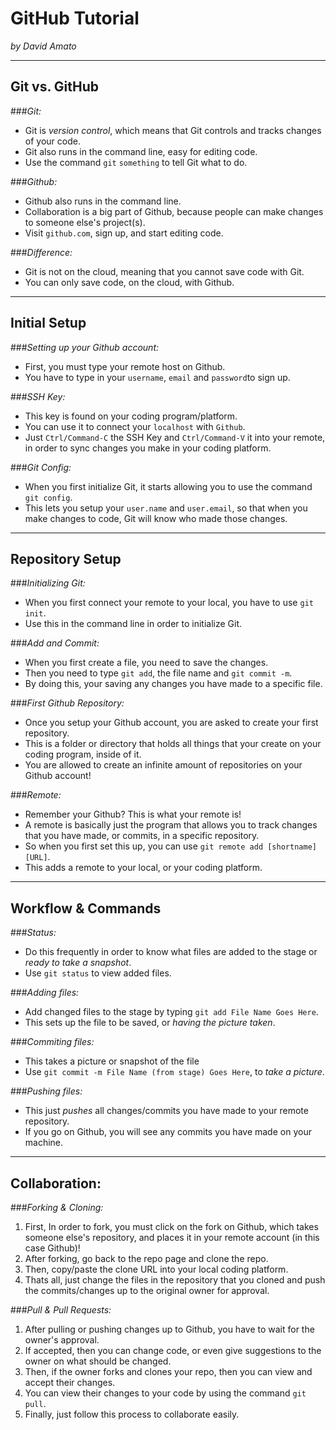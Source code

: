 # GitHub Tutorial

_by David Amato_

---
## Git vs. GitHub
###_Git:_
* Git is *version control*, which means that Git controls and tracks changes of your code.
* Git also runs in the command line, easy for editing code.
* Use the command `git` `something` to tell Git what to do. 

###_Github:_
* Github also runs in the command line.
* Collaboration is a big part of Github, because people can make changes to someone else's project(s).
* Visit `github.com`, sign up, and start editing code.

###_Difference:_
* Git is not on the cloud, meaning that you cannot save code with Git.
* You can only save code, on the cloud, with Github.  


---
## Initial Setup
###_Setting up your Github account:_
* First, you must type your remote host on Github.
* You have to type in your `username`, `email` and `password`to sign up.

###_SSH Key:_
* This key is found on your coding program/platform.
* You can use it to connect your `localhost` with `Github`.
* Just `Ctrl/Command-C` the SSH Key and `Ctrl/Command-V` it into your remote, 
in order to sync changes you make in your coding platform.

###_Git Config:_
* When you first initialize Git, it starts allowing you to use the command `git config`.
* This lets you setup your `user.name` and `user.email`, so that when you make changes to code, Git will know who made those changes. 


---
## Repository Setup
###_Initializing Git:_
* When you first connect your remote to your local, you have to use `git init`.
* Use this in the command line in order to initialize Git.

###_Add and Commit:_
* When you first create a file, you need to save the changes.
* Then you need to type `git add`, the file name and `git commit -m`.
* By doing this, your saving any changes you have made to a specific file.

###_First Github Repository:_
* Once you setup your Github account, you are asked to create your first repository.
* This is a folder or directory that holds all things that your create on your coding program, inside of it.
* You are allowed to create an infinite amount of repositories on your Github account!

###_Remote:_
* Remember your Github? This is what your remote is!
* A remote is basically just the program that allows you to track changes that you have made, or commits, in a specific repository.
* So when you first set this up, you can use `git remote add [shortname] [URL]`.
* This adds a remote to your local, or your coding platform.


---
## Workflow & Commands
###_Status:_
*  Do this frequently in order to know what files are added to the stage or _ready to take a snapshot_.
*  Use `git status` to view added files.

###_Adding files:_
* Add changed files to the stage by typing `git add File Name Goes Here`.
* This sets up the file to be saved, or _having the picture taken_.

###_Commiting files:_
* This takes a picture or snapshot of the file
* Use `git commit -m File Name (from stage) Goes Here`, to _take a picture_.

###_Pushing files:_
* This just _pushes_ all changes/commits you have made to your remote repository.
* If you go on Github, you will see any commits you have made on your machine.


---
## Collaboration:
###_Forking & Cloning:_
1. First, In order to fork, you must click on the fork on Github, which takes someone else's repository,
and places it in your remote account (in this case Github)!
2. After forking, go back to the repo page and clone the repo.
3. Then, copy/paste the clone URL into your local coding platform.
4. Thats all, just change the files in the repository that you cloned and push the commits/changes up to the original owner for approval.

###_Pull & Pull Requests:_
1. After pulling or pushing changes up to Github, you have to wait for the owner's approval.
2. If accepted, then you can change code, or even give suggestions to the owner on what should be changed.
3. Then, if the owner forks and clones your repo, then you can view and accept their changes.
4. You can view their changes to your code by using the command `git pull`.
5. Finally, just follow this process to collaborate easily. 
